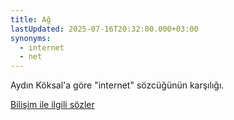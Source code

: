 ```yaml
---
title: Ağ
lastUpdated: 2025-07-16T20:32:00.000+03:00
synonyms:
  - internet
  - net
---
```


Aydın Köksal'a göre "internet" sözcüğünün karşılığı. 

[Bilişim ile ilgili sözler](/yazilar/02_bilişim) 